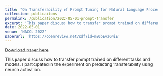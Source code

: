 ```yaml
---
title: "On Transferability of Prompt Tuning for Natural Language Processing"
collection: publications
permalink: /publication/2022-05-01-prompt-transfer
excerpt: 'This paper discuss how to transfer prompt trained on different tasks and models. I participated in the experiment on predicting transferability using neuron activation.'
date: 2022-05-01
venue: 'NACCL 2022'
paperurl: 'https://openreview.net/pdf?id=m80bEyzG4iE'
---
```


<a href='https://openreview.net/pdf?id=m80bEyzG4iE'>Download paper here</a>

This paper discuss how to transfer prompt trained on different tasks and models. I participated in the experiment on predicting transferability using neuron activation.